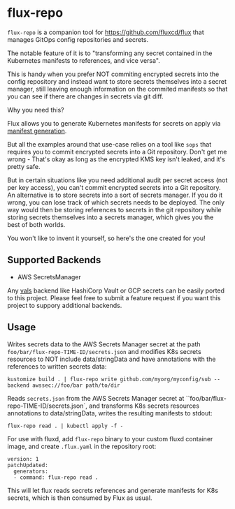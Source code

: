 # flux-repo

`flux-repo` is a companion tool for https://github.com/fluxcd/flux that manages GitOps config repositories and secrets.

The notable feature of it is to "transforming any secret contained in the Kubernetes manifests to references, and vice versa".

This is handy when you prefer NOT commiting encrypted secrets into the config repository and instead want to store secrets themselves into a secret manager, still leaving enough information on the commited manifests so that you can see if there are changes in secrets via git diff.

Why you need this?

Flux allows you to generate Kubernetes manifests for secrets on apply via [manifest generation](https://docs.fluxcd.io/en/1.17.1/references/fluxyaml-config-files.html).

But all the examples around that use-case relies on a tool like `sops` that requires you to commit encrypted secrets into a Git repository. Don't get me wrong - That's okay as long as the encrypted KMS key isn't leaked, and it's pretty safe.

But in certain situations like you need additional audit per secret access (not per key access), you can't commit encrypted secrets into a Git repository. An alternative is to store secrets into a sort of secrets manager. If you do it wrong, you can lose track of which secrets needs to be deployed. The only way would then be storing references to secrets in the git repository while storing secrets themselves into a secrets manager, which gives you the best of both worlds.

You won't like to invent it yourself, so here's the one created for you!

## Supported Backends

- AWS SecretsManager

Any [vals](https://github.com/variantdev/vals) backend like HashiCorp Vault or GCP secrets can be easily ported to this project. Please feel free to submit a feature request if you want this project to suppory additional backends.

## Usage

Writes secrets data to the AWS Secrets Manager secret at the path `foo/bar/flux-repo-TIME-ID/secrets.json` and modifies K8s secrets resources to NOT include data/stringData and have annotations with the references to written secrets data:

```
kustomize build . | flux-repo write github.com/myorg/myconfig/sub --backend awssec://foo/bar path/to/dir
```

Reads `secrets.json` from the AWS Secrets Manager secret at ``foo/bar/flux-repo-TIME-ID/secrets.json`, and transforms K8s secrets resources annotations to data/stringData, writes the resulting manifests to stdout:

```
flux-repo read . | kubectl apply -f -
```

For use with fluxd, add `flux-repo` binary to your custom fluxd container image, and create `.flux.yaml` in the repository root:

```
version: 1
patchUpdated:
  generators:
  - command: flux-repo read .
```

This will let flux reads secrets references and generate manifests for K8s secrets, which is then consumed by Flux as usual.
